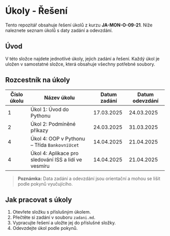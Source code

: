 # Úkoly - Řešení

Tento repozitář obsahuje řešení úkolů z kurzu **JA-MON-O-09-21**. Níže naleznete seznam úkolů s daty zadání a odevzdání.

## Úvod

V této složce najdete jednotlivé úkoly, jejich zadání a řešení. Každý úkol je uložen v samostatné složce, která obsahuje všechny potřebné soubory.

## Rozcestník na úkoly

| Číslo úkolu | Název úkolu                                                 | Datum zadání | Datum odevzdání |
|-------------|-------------------------------------------------------------|--------------|-----------------|
| 1           | Úkol 1: Úvod do Pythonu                                     | 17.03.2025   | 24.03.2025      |
| 2           | Úkol 2: Podmíněné příkazy                                   | 24.03.2025   | 31.03.2025      |
| 4           | Úkol 4: OOP v Pythonu – Třída `BankovniUcet`                | 14.04.2025   | 21.04.2025      |
| 4           | Úkol 4: Aplikace pro sledování ISS a lidí ve vesmíru        | 14.04.2025   | 21.04.2025      |

> **Poznámka:** Data zadání a odevzdání jsou orientační a mohou se lišit podle pokynů vyučujícího.

## Jak pracovat s úkoly

1. Otevřete složku s příslušným úkolem.
2. Přečtěte si zadání v souboru `zadani.md`.
3. Vypracujte řešení a uložte jej do příslušné složky.
4. Odevzdejte úkol podle pokynů.
